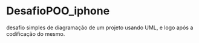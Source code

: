 # DesafioPOO_iphone
desafio simples de diagramação de um projeto usando UML, e logo após a codificação do mesmo.
